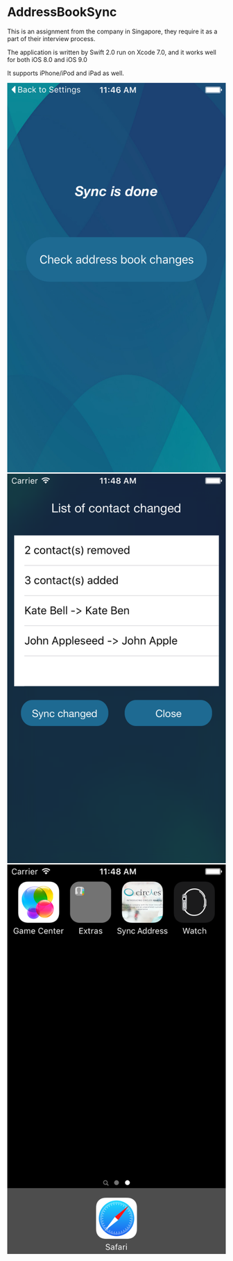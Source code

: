 # AddressBookSync
This is an assignment from the company in Singapore, they require it as a part of their interview process.

The application is written by Swift 2.0 run on Xcode 7.0, and it works well for both iOS 8.0 and iOS 9.0

It supports iPhone/iPod and iPad as well.

![alt tag](https://github.com/BenjaminTamTran/AddressBookSync/blob/master/Assets/Screen%20shoot%201.png)
![alt tag](https://github.com/BenjaminTamTran/AddressBookSync/blob/master/Assets/Screen%20shoot%202.png)
![alt tag](https://github.com/BenjaminTamTran/AddressBookSync/blob/master/Assets/Screen%20shoot%203.png)